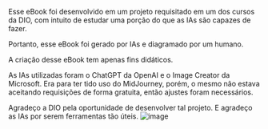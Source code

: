 Esse eBook foi desenvolvido em um projeto requisitado em um dos cursos da DIO, com intuito de estudar uma porção do que as IAs são capazes de fazer.

Portanto, esse eBook foi gerado por IAs e diagramado por um humano. 

A criação desse eBook tem apenas fins didáticos. 

As IAs utilizadas foram o ChatGPT da OpenAI e o Image Creator da Microsoft. Era para ter tido uso do MidJourney, porém, o mesmo não estava aceitando requisições de forma gratuita, então ajustes foram necessários.

Agradeço a DIO pela oportunidade de desenvolver tal projeto. E agradeço as IAs por serem ferramentas tão úteis.
![image](https://github.com/pedrotescaro/ebook/assets/133606054/81f5dda5-68b6-4c7c-9a59-95950331178d)
